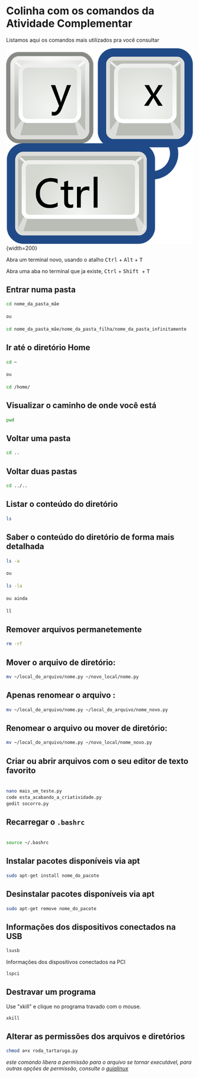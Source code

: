 # Colinha com os comandos da Atividade Complementar

Listamos aqui os comandos mais utilizados pra você consultar 


![referencia](img/atalhos.png){width=200}




Abra um terminal novo, usando o atalho <kbd>Ctrl</kbd> + <kbd>Alt</kbd> + <kbd>T</kbd>



Abra uma aba no terminal que ja existe, <kbd>Ctrl</kbd> + <kbd>Shift </kbd> + <kbd>T</kbd>


## Entrar numa pasta

```bash
cd nome_da_pasta_mãe

ou

cd nome_da_pasta_mãe/nome_da_pasta_filha/nome_da_pasta_infinitamente

```

## Ir até o diretório Home


```bash
cd ~

ou

cd /home/

```

## Visualizar o caminho de onde você está

```bash
pwd

```

## Voltar uma pasta

```bash
cd ..

```

## Voltar duas pastas

```bash
cd ../..

```

## Listar o conteúdo do diretório


```bash
ls

```

## Saber o conteúdo do diretório de forma mais detalhada


```bash
ls -a

ou

ls -la

ou ainda

ll

```

## Remover arquivos permanetemente

```bash
rm -rf

```


## Mover o arquivo de diretório:


```bash
mv ~/local_do_arquivo/nome.py ~/novo_local/nome.py

```


## Apenas renomear o arquivo :


```bash
mv ~/local_do_arquivo/nome.py ~/local_do_arquivo/nome_novo.py

```

## Renomear o arquivo ou mover de diretório:


```bash
mv ~/local_do_arquivo/nome.py ~/novo_local/nome_novo.py

```

## Criar ou abrir arquivos com o seu editor de texto favorito

```bash

nano mais_um_teste.py
code esta_acabando_a_criatividade.py
gedit socorro.py


```

## Recarregar o  `.bashrc `

```bash

source ~/.bashrc

```

## Instalar pacotes disponíveis via apt


```bash
sudo apt-get install nome_do_pacote

```


## Desinstalar pacotes disponíveis via apt

```bash
sudo apt-get remove nome_do_pacote

```

## Informações dos dispositivos conectados na USB 

```bash
lsusb

```
Informações dos dispositivos conectados na PCI

```bash
lspci

```

## Destravar um programa 

Use "xkill" e clique no programa travado com o mouse.


```bash
xkill

```

## Alterar as permissões dos arquivos e diretórios


```bash
chmod a+x roda_tartaruga.py

```
*este comando libera a permissão para o arquivo se tornar executável, para outras opções de permissão, consulte o [guialinux](https://guialinux.uniriotec.br/chmod/)*


